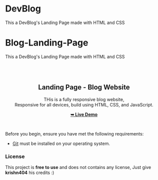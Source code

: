 # DevBlog
This a DevBlog's Landing Page made with HTML and CSS
# Blog-Landing-Page
This a DevBlog's Landing Page made with HTML and CSS

<div align="center">
  
  
  <br />
  <br />

  <h2 align="center">Landing Page - Blog Website</h2>

  THis is a fully responsive blog website, <br />Responsive for all devices, build using HTML, CSS, and JavaScript.

  <a href="https://dev-blog-omega-seven.vercel.app/"><strong>➥ Live Demo</strong></a>

</div>

<br />



Before you begin, ensure you have met the following requirements:

* [Git](https://git-scm.com/downloads "Download Git") must be installed on your operating system.

### License

This project is **free to use** and does not contains any license, Just give **krishn404** his credits :)


